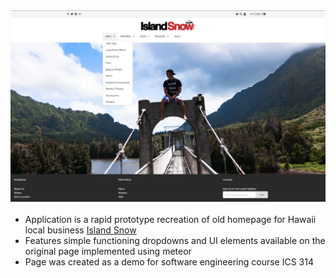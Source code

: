 <img src="Island Snow React Page.png">

- Application is a rapid prototype recreation of old homepage for Hawaii local business [Island Snow](https://islandsnow.com/)
- Features simple functioning dropdowns and UI elements available on the original page implemented using meteor
- Page was created as a demo for software engineering course ICS 314

